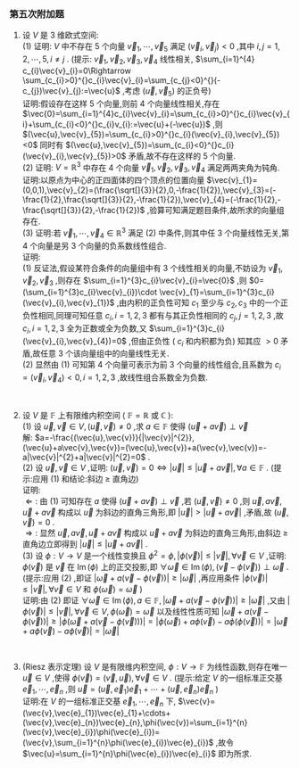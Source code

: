 ### 第五次附加题

1. 设 $V$ 是 3 维欧式空间:
    \
    (1) 证明: $V$ 中不存在 5 个向量 $\vec{v}_{1},\cdots,\vec{v}_{5}$ 满足 $(\vec{v}_{i},\vec{v}_{j})<0$ ,其中 $i,j=1,2,\cdots,5,i\ne j$ .
    (提示: $\vec{v}_{1},\vec{v}_{2},\vec{v}_{3},\vec{v}_{4}$ 线性相关, $\sum_{i=1}^{4} c_{i}\vec{v}_{i}=0\Rightarrow \sum_{c_{i}>0}^{}c_{i}\vec{v}_{i}=\sum_{c_{j}<0}^{}(-c_{j})\vec{v}_{j}:=\vec{u}$ ,考虑 $(\vec{u},\vec{v}_{5})$ 的正负号)
    \
    证明:假设存在这样 5 个向量,则前 4 个向量线性相关,存在 $\vec{0}=\sum_{i=1}^{4}c_{i}\vec{v}_{i}=\sum_{c_{i}>0}^{}c_{i}\vec{v}_{i}+\sum_{c_{i}<0}^{}c_{i}v_{i}:=\vec{u}+(-\vec{u})$ ,则 $(\vec{u},\vec{v}_{5})=\sum_{c_{i}>0}^{}c_{i}(\vec{v}_{i},\vec{v}_{5})<0$ 同时有 $(\vec{u},\vec{v}_{5})=\sum_{c_{i}<0}^{}c_{i}(\vec{v}_{i},\vec{v}_{5})>0$ 矛盾,故不存在这样的 5 个向量.
    \
    (2) 证明: $V=\mathbb{R}^{3}$ 中存在 4 个向量 $\vec{v}_{1},\vec{v}_{2},\vec{v}_{3},\vec{v}_{4}$ 满足两两夹角为钝角.
    \
    证明:以原点为中心的正四面体的四个顶点的位置向量 $\vec{v}_{1}=(0,0,1),\vec{v}_{2}=(\frac{\sqrt[]{3}}{2},0,-\frac{1}{2}),\vec{v}_{3}=(-\frac{1}{2},\frac{\sqrt[]{3}}{2},-\frac{1}{2}),\vec{v}_{4}=(-\frac{1}{2},-\frac{\sqrt[]{3}}{2},-\frac{1}{2})$ ,验算可知满足题目条件,故所求的向量组存在.
    \
    (3) 证明:若 $\vec{v}_{1},\cdots,\vec{v}_{4}\in \mathbb{R}^{3}$ 满足 (2) 中条件,则其中任 3 个向量线性无关,第 4 个向量是另 3 个向量的负系数线性组合.
    \
    证明:
    \
    (1) 反证法,假设某符合条件的向量组中有 3 个线性相关的向量,不妨设为 $\vec{v}_{1},\vec{v}_{2},\vec{v}_{3}$ ,则存在 $\sum_{i=1}^{3}c_{i}\vec{v}_{i}=\vec{0}$ ,则 $0=(\sum_{i=1}^{3}c_{i}\vec{v}_{i})\cdot \vec{v}_{1}=\sum_{i=1}^{3}c_{i}(\vec{v}_{i},\vec{v}_{1})$ ,由内积的正负性可知 $c_{1}$ 至少与 $c_{2},c_{3}$ 中的一个正负性相同,同理可知任意 $c_{i},i=1,2,3$ 都有与其正负性相同的 $c_{j},j=1,2,3$ ,故 $c_{i},i=1,2,3$ 全为正数或全为负数,又 $\sum_{i=1}^{3}c_{i}(\vec{v}_{i},\vec{v}_{4})=0$ ,但由正负性 ( $c_{i}$ 和内积都为负) 知其应 $>0$ 矛盾,故任意 3 个该向量组中的向量线性无关.
    \
    (2) 显然由 (1) 可知第 4 个向量可表示为前 3 个向量的线性组合,且系数为 $c_{i}=(\vec{v}_{i},\vec{v}_{4})<0,i=1,2,3$ ,故线性组合系数全为负数.
<br>

2. 设 $V$ 是 $\mathbb{F}$ 上有限维内积空间 ( $\mathbb{F}=\mathbb{R}$ 或 $\mathbb{C}$ ):
    \
    (1) 设 $\vec{u},\vec{v}\in V,(\vec{u},\vec{v})\ne 0$ ,求 $a\in \mathbb{F}$ 使得 $(\vec{u}+a\vec{v})\perp \vec{v}$ 
    \
    解: $a=-\frac{(\vec{u},\vec{v})}{|\vec{v}|^{2}},(\vec{u}+a\vec{v},\vec{v})=(\vec{u},\vec{v})+a(\vec{v},\vec{v})=-a|\vec{v}|^{2}+a|\vec{v}|^{2}=0$ .
    \
    (2) 设 $\vec{u},\vec{v}\in V$ ,证明: $(\vec{u},\vec{v})=0\Leftrightarrow \left|\vec{u}\right|\le \left|\vec{u}+a\vec{v}\right|,\forall a\in \mathbb{F}$ .
    (提示:应用 (1) 和结论:斜边 $\ge$ 直角边)
    \
    证明:
    \
     $\Leftarrow:$ 由 (1) 可知存在 $a$ 使得 $(\vec{u}+a\vec{v})\perp \vec{v}$ ,若 $(\vec{u},\vec{v})\ne 0$ ,则 $\vec{u},a\vec{v},\vec{u}+a\vec{v}$ 构成以 $\vec{u}$ 为斜边的直角三角形,即 $|\vec{u}|>|\vec{u}+a\vec{v}|$ ,矛盾,故 $(\vec{u},\vec{v})=0$ .
    \
     $\Rightarrow :$ 显然 $\vec{u},a\vec{v},\vec{u}+a\vec{v}$ 构成以 $\vec{u}+a\vec{v}$ 为斜边的直角三角形,由斜边 $\ge$ 直角边立即得到 $|\vec{u}|\le |\vec{u}+a\vec{v}|$ .
    \
    (3) 设 $\phi:V\rightarrow V$ 是一个线性变换且 $\phi^{2}=\phi,\left|\phi(\vec{v})\right|\le \left|\vec{v}\right|,\forall \vec{v}\in V$ ,证明: $\phi(\vec{v})$ 是 $\vec{v}$ 在 $\operatorname{Im}(\phi)$ 上的正交投影,即 $\forall \vec{\omega}\in \operatorname{Im}(\phi),(\vec{v}-\phi(\vec{v}))\perp \vec{\omega}$ .
    (提示:应用 (2) ,即证 $\left|\vec{\omega}+a(\vec{v}-\phi(\vec{v}))\right|\ge \left|\vec{\omega}\right|$ ,再应用条件 $\left|\phi(\vec{v})\right|\le \left|\vec{v}\right|,\forall \vec{v}\in V$ 和 $\phi(\vec{\omega})=\vec{\omega}$ )
    \
    证明:由 (2) 即证 $\forall \vec{\omega}\in \operatorname{Im}(\phi),a\in \mathbb{F},|\vec{\omega}+a(\vec{v}-\phi(\vec{v}))|\ge |\vec{\omega}|$ ,又由 $|\phi(\vec{v})|\le |\vec{v}|,\forall \vec{v}\in V,\phi(\vec{\omega})=\vec{\omega}$ 以及线性性质可知 $|\vec{\omega}+a(\vec{v}-\phi(\vec{v}))|\ge|\phi(\vec{\omega}+a(\vec{v}-\phi(\vec{v})))|=|\phi(\vec{\omega})+a\phi(\vec{v})-a\phi(\phi(\vec{v}))|=|\vec{\omega}+a\phi(\vec{v})-a\phi(\vec{v})|=|\vec{\omega}|$ 
<br>

3. (Riesz 表示定理)
设 $V$ 是有限维内积空间, $\phi:V\rightarrow \mathbb{F}$ 为线性函数,则存在唯一 $\vec{u}\in V$ ,使得 $\phi(\vec{v})=(\vec{v},\vec{u}),\forall \vec{v}\in V$ .
(提示:给定 $V$ 的一组标准正交基 $\vec{e}_{1},\cdots,\vec{e}_{n}$ ,则 $\vec{u}=(\vec{u},\vec{e}_{1})\vec{e}_{1}+\cdots+(\vec{u},\vec{e}_{n})\vec{e}_{n}$ )
    \
    证明:在 $V$ 的一组标准正交基 $\vec{e}_{1},\cdots,\vec{e}_{n}$ 下, $\vec{v}=(\vec{v},\vec{e}_{1})\vec{e}_{1}+\cdots+(\vec{v},\vec{e}_{n})\vec{e}_{n},\phi(\vec{v})=\sum_{i=1}^{n}(\vec{v},\vec{e}_{i})\phi(\vec{e}_{i})=(\vec{v},\sum_{i=1}^{n}\phi(\vec{e}_{i})\vec{e}_{i})$ ,故令 $\vec{u}=\sum_{i=1}^{n}\phi(\vec{e}_{i})\vec{e}_{i}$ 即为所求.
